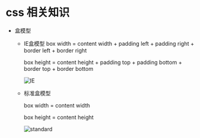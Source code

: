 # css 相关知识


* 盒模型
    
    - IE盒模型
        box width = content width + padding left + padding right + border left + border right

        box height = content height + padding top + padding bottom + border top + border bottom   

        ![IE](https://www.ibm.com/developerworks/cn/web/1310_shatao_quirks/image005.jpg)
    - 标准盒模型

        box width = content width

        box height = content height
        
        ![standard](https://www.ibm.com/developerworks/cn/web/1310_shatao_quirks/image007.jpg)

